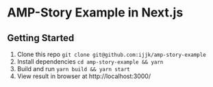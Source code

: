 # AMP-Story Example in Next.js

## Getting Started

1. Clone this repo `git clone git@github.com:ijjk/amp-story-example`
2. Install dependencies `cd amp-story-example && yarn`
3. Build and run `yarn build && yarn start`
4. View result in browser at http://localhost:3000/
